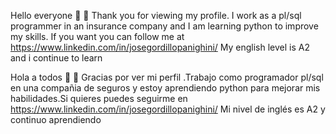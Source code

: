  Hello everyone 👋
🚀 Thank you for viewing my profile. I work as a pl/sql programmer in an insurance company and I am learning python to improve my skills. If you want you can follow me at https://www.linkedin.com/in/josegordillopanighini/ 
My english level is A2 and i continue to learn

Hola a todos 👋
🚀 Gracias por ver mi perfil .Trabajo como programador pl/sql en una compañia de seguros y estoy aprendiendo python para mejorar mis habilidades.Si quieres puedes seguirme en https://www.linkedin.com/in/josegordillopanighini/
Mi nivel de inglés es A2 y continuo aprendiendo



